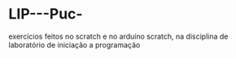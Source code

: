 # LIP---Puc-
exercícios feitos no scratch e no arduíno scratch, na disciplina de laboratório de iniciação a programação
